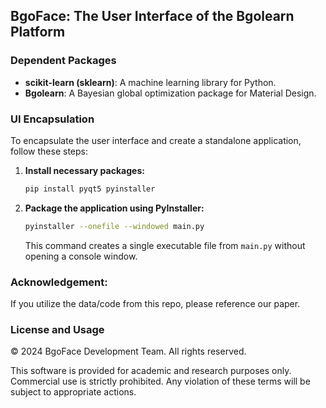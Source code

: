 ## BgoFace: The User Interface of the Bgolearn Platform

### Dependent Packages
- **scikit-learn (sklearn)**: A machine learning library for Python.
- **Bgolearn**: A Bayesian global optimization package for Material Design.

### UI Encapsulation
To encapsulate the user interface and create a standalone application, follow these steps:

1. **Install necessary packages:**
   ```bash
   pip install pyqt5 pyinstaller
   ```

2. **Package the application using PyInstaller:**
   ```bash
   pyinstaller --onefile --windowed main.py
   ```
   This command creates a single executable file from `main.py` without opening a console window.

   
### Acknowledgement:
If you utilize the data/code from this repo, please reference our paper.


### License and Usage
© 2024 BgoFace Development Team. All rights reserved.

This software is provided for academic and research purposes only. Commercial use is strictly prohibited. Any violation of these terms will be subject to appropriate actions.
